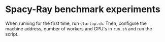 # Spacy-Ray benchmark experiments

When running for the first time, run ```startup.sh```. Then, configure the machine address, number of workers and GPU's in ```run.sh``` and run the script.
